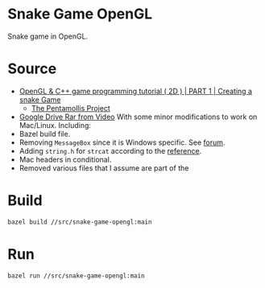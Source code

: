 # Snake Game OpenGL
Snake game in OpenGL.

# Source
- [OpenGL & C++ game programming tutorial ( 2D ) | PART 1 | Creating a snake Game](https://www.youtube.com/watch?v=6Miai_t_ksw)
  - [The Pentamollis Project](https://www.youtube.com/channel/UCjsG1HaLXHytO8bG3_TIakQ)
- [Google Drive Rar from Video](https://drive.google.com/file/d/1p9oB3vkXplnkYxN5wK2YV1QZmRwqn7eJ/view)
With some minor modifications to work on Mac/Linux. Including:
- Bazel build file.
- Removing `MessageBox` since it is Windows specific. See [forum](https://gamedev.net/forums/topic/505666-messagebox-with-glut/505666/).
- Adding `string.h` for `strcat` according to the [reference](https://www.cplusplus.com/reference/cstring/strcat/).
- Mac headers in conditional.
- Removed various files that I assume are part of the 
# Build
```bash
bazel build //src/snake-game-opengl:main
```

# Run
```bash
bazel run //src/snake-game-opengl:main
```

